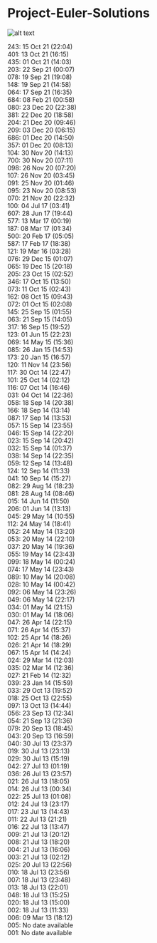 # Project-Euler-Solutions
![alt text](https://projecteuler.net/profile/stevepapazis.png?)

243: 15 Oct 21 (22:04)\
401: 13 Oct 21 (16:15)\
435: 01 Oct 21 (14:03)\
203: 22 Sep 21 (00:07)\
078: 19 Sep 21 (19:08)\
148: 19 Sep 21 (14:58)\
064: 17 Sep 21 (16:35)\
684: 08 Feb 21 (00:58)\
080: 23 Dec 20 (22:38)\
381: 22 Dec 20 (18:58)\
204: 21 Dec 20 (09:46)\
209: 03 Dec 20 (06:15)\
686: 01 Dec 20 (14:50)\
357: 01 Dec 20 (08:13)\
104: 30 Nov 20 (14:13)\
700: 30 Nov 20 (07:11)\
098: 26 Nov 20 (07:20)\
107: 26 Nov 20 (03:45)\
091: 25 Nov 20 (01:46)\
095: 23 Nov 20 (08:53)\
070: 21 Nov 20 (22:32)\
100: 04 Jul 17 (03:41)\
607: 28 Jun 17 (19:44)\
577: 13 Mar 17 (00:19)\
187: 08 Mar 17 (01:34)\
500: 20 Feb 17 (05:05)\
587: 17 Feb 17 (18:38)\
121: 19 Mar 16 (03:28)\
076: 29 Dec 15 (01:07)\
065: 19 Dec 15 (20:18)\
205: 23 Oct 15 (02:52)\
346: 17 Oct 15 (13:50)\
073: 11 Oct 15 (02:43)\
162: 08 Oct 15 (09:43)\
072: 01 Oct 15 (02:08)\
145: 25 Sep 15 (01:55)\
063: 21 Sep 15 (14:05)\
317: 16 Sep 15 (19:52)\
123: 01 Jun 15 (22:23)\
069: 14 May 15 (15:36)\
085: 26 Jan 15 (14:53)\
173: 20 Jan 15 (16:57)\
120: 11 Nov 14 (23:56)\
117: 30 Oct 14 (22:47)\
101: 25 Oct 14 (02:12)\
116: 07 Oct 14 (16:46)\
031: 04 Oct 14 (22:36)\
058: 18 Sep 14 (20:38)\
166: 18 Sep 14 (13:14)\
087: 17 Sep 14 (13:53)\
057: 15 Sep 14 (23:55)\
046: 15 Sep 14 (22:20)\
023: 15 Sep 14 (20:42)\
032: 15 Sep 14 (01:37)\
038: 14 Sep 14 (22:35)\
059: 12 Sep 14 (13:48)\
124: 12 Sep 14 (11:33)\
041: 10 Sep 14 (15:27)\
082: 29 Aug 14 (18:23)\
081: 28 Aug 14 (08:46)\
015: 14 Jun 14 (11:50)\
206: 01 Jun 14 (13:13)\
045: 29 May 14 (10:55)\
112: 24 May 14 (18:41)\
052: 24 May 14 (13:20)\
053: 20 May 14 (22:10)\
037: 20 May 14 (19:36)\
055: 19 May 14 (23:43)\
099: 18 May 14 (00:24)\
074: 17 May 14 (23:43)\
089: 10 May 14 (20:08)\
028: 10 May 14 (00:42)\
092: 06 May 14 (23:26)\
049: 06 May 14 (22:17)\
034: 01 May 14 (21:15)\
030: 01 May 14 (18:06)\
047: 26 Apr 14 (22:15)\
071: 26 Apr 14 (15:37)\
102: 25 Apr 14 (18:26)\
026: 21 Apr 14 (18:29)\
067: 15 Apr 14 (14:24)\
024: 29 Mar 14 (12:03)\
035: 02 Mar 14 (12:36)\
027: 21 Feb 14 (12:32)\
039: 23 Jan 14 (15:59)\
033: 29 Oct 13 (19:52)\
018: 25 Oct 13 (22:55)\
097: 13 Oct 13 (14:44)\
056: 23 Sep 13 (12:34)\
054: 21 Sep 13 (21:36)\
079: 20 Sep 13 (18:45)\
043: 20 Sep 13 (16:59)\
040: 30 Jul 13 (23:37)\
019: 30 Jul 13 (23:13)\
029: 30 Jul 13 (15:19)\
042: 27 Jul 13 (01:19)\
036: 26 Jul 13 (23:57)\
021: 26 Jul 13 (18:05)\
014: 26 Jul 13 (00:34)\
022: 25 Jul 13 (01:08)\
012: 24 Jul 13 (23:17)\
017: 23 Jul 13 (14:43)\
011: 22 Jul 13 (21:21)\
016: 22 Jul 13 (13:47)\
009: 21 Jul 13 (20:12)\
008: 21 Jul 13 (18:20)\
004: 21 Jul 13 (16:06)\
003: 21 Jul 13 (02:12)\
025: 20 Jul 13 (22:56)\
010: 18 Jul 13 (23:56)\
007: 18 Jul 13 (23:48)\
013: 18 Jul 13 (22:01)\
048: 18 Jul 13 (15:25)\
020: 18 Jul 13 (15:00)\
002: 18 Jul 13 (11:33)\
006: 09 Mar 13 (18:12)\
005: No date available\
001: No date available
